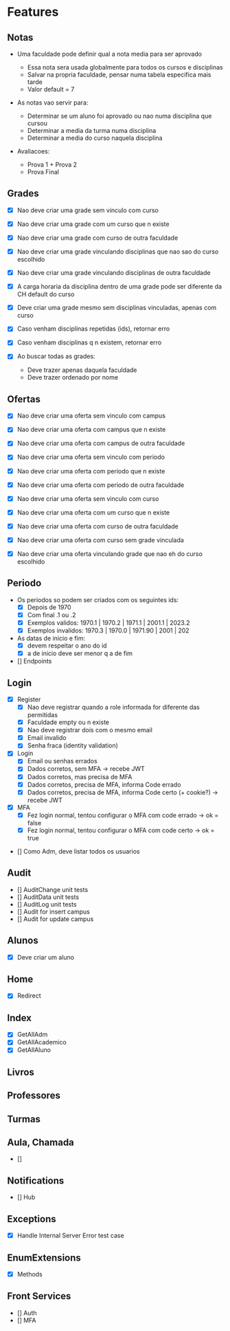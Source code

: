 # Features

## Notas

- Uma faculdade pode definir qual a nota media para ser aprovado
    - Essa nota sera usada globalmente para todos os cursos e disciplinas
    - Salvar na propria faculdade, pensar numa tabela especifica mais tarde
    - Valor default = 7

- As notas vao servir para:
    - Determinar se um aluno foi aprovado ou nao numa disciplina que cursou
    - Determinar a media da turma numa disciplina
    - Determinar a media do curso naquela disciplina

- Avaliacoes:
    - Prova 1 + Prova 2
    - Prova Final

## Grades

- [X] Nao deve criar uma grade sem vinculo com curso
- [X] Nao deve criar uma grade com um curso que n existe
- [X] Nao deve criar uma grade com curso de outra faculdade
- [X] Nao deve criar uma grade vinculando disciplinas que nao sao do curso escolhido
- [X] Nao deve criar uma grade vinculando disciplinas de outra faculdade
- [X] A carga horaria da disciplina dentro de uma grade pode ser diferente da CH default do curso

- [X] Deve criar uma grade mesmo sem disciplinas vinculadas, apenas com curso
- [X] Caso venham disciplinas repetidas (ids), retornar erro
- [X] Caso venham disciplinas q n existem, retornar erro

- [X] Ao buscar todas as grades:
    - Deve trazer apenas daquela faculdade
    - Deve trazer ordenado por nome

## Ofertas

- [X] Nao deve criar uma oferta sem vinculo com campus
- [X] Nao deve criar uma oferta com campus que n existe
- [X] Nao deve criar uma oferta com campus de outra faculdade

- [X] Nao deve criar uma oferta sem vinculo com periodo
- [X] Nao deve criar uma oferta com periodo que n existe
- [X] Nao deve criar uma oferta com periodo de outra faculdade

- [X] Nao deve criar uma oferta sem vinculo com curso
- [X] Nao deve criar uma oferta com um curso que n existe
- [X] Nao deve criar uma oferta com curso de outra faculdade
- [X] Nao deve criar uma oferta com curso sem grade vinculada
- [X] Nao deve criar uma oferta vinculando grade que nao eh do curso escolhido

## Periodo

- Os periodos so podem ser criados com os seguintes ids:
    - [X] Depois de 1970
    - [X] Com final .1 ou .2
    - [X] Exemplos validos: 1970.1 | 1970.2 | 1971.1 | 2001.1 | 2023.2
    - [X] Exemplos invalidos: 1970.3 | 1970.0 | 1971.90 | 2001 | 202

- As datas de inicio e fim:
    - [X] devem respeitar o ano do id
    - [X] a de inicio deve ser menor q a de fim

- [] Endpoints

## Login

- [X] Register
    - [X] Nao deve registrar quando a role informada for diferente das permitidas
    - [X] Faculdade empty ou n existe
    - [X] Nao deve registrar dois com o mesmo email
    - [X] Email invalido
    - [X] Senha fraca (identity validation)
- [X] Login
    - [X] Email ou senhas errados
    - [X] Dados corretos, sem MFA -> recebe JWT
    - [X] Dados corretos, mas precisa de MFA
    - [X] Dados corretos, precisa de MFA, informa Code errado
    - [X] Dados corretos, precisa de MFA, informa Code certo (+ cookie?) -> recebe JWT
- [X] MFA
    - [X] Fez login normal, tentou configurar o MFA com code errado -> ok = false
    - [X] Fez login normal, tentou configurar o MFA com code certo -> ok = true

- [] Como Adm, deve listar todos os usuarios

## Audit

- [] AuditChange unit tests
- [] AuditData unit tests
- [] AuditLog unit tests
- [] Audit for insert campus
- [] Audit for update campus

## Alunos

- [X] Deve criar um aluno

## Home

- [X] Redirect

## Index

- [X] GetAllAdm
- [X] GetAllAcademico
- [X] GetAllAluno

## Livros

## Professores

## Turmas

## Aula, Chamada

- [] 

## Notifications

- [] Hub

## Exceptions

- [X] Handle Internal Server Error test case

## EnumExtensions

- [X] Methods

## Front Services

- [] Auth
- [] MFA
